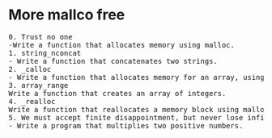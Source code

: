 <h1> More mallco free</h1>
<pre>
0. Trust no one
-Write a function that allocates memory using malloc.
1. string_nconcat
- Write a function that concatenates two strings.
2. _calloc
- Write a function that allocates memory for an array, using malloc.
3. array_range
Write a function that creates an array of integers.
4. _realloc
Write a function that reallocates a memory block using malloc and free
5. We must accept finite disappointment, but never lose infinite hope
- Write a program that multiplies two positive numbers.